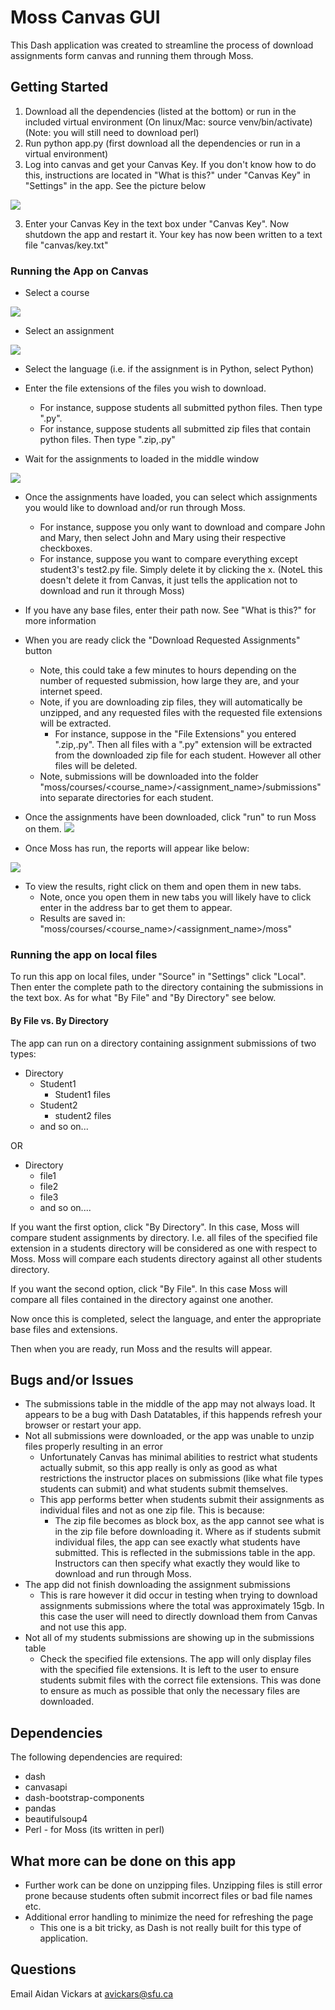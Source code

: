# Moss Canvas GUI

This Dash application was created to streamline the process of download assignments form canvas and running them through Moss.

## Getting Started

1. Download all the dependencies (listed at the bottom) or run in the included virtual environment (On linux/Mac: source venv/bin/activate) (Note: you will still need to download perl)
2. Run python app.py (first download all the dependencies or run in a virtual environment)
2. Log into canvas and get your Canvas Key.  If you don't know how to do this, instructions are located in "What is this?" under "Canvas Key" in "Settings" in the app.  See the picture below

![](README_stuff/settings.png)

3. Enter your Canvas Key in the text box under "Canvas Key".  Now shutdown the app and restart it.  Your key has now been written to a text file "canvas/key.txt"

### Running the App on Canvas
* Select a course

![](README_stuff/course.png)

* Select an assignment

![](README_stuff/assignment.png)

* Select the language (i.e. if the assignment is in Python, select Python)

* Enter the file extensions of the files you wish to download.  
    * For instance, suppose students all submitted python files. Then type ".py".
    * For instance, suppose students all submitted zip files that contain python files.  Then type ".zip,.py" 

* Wait for the assignments to loaded in the middle window

![](README_stuff/submissions.png)

* Once the assignments have loaded, you can select which assignments you would like to download and/or run through Moss.
    * For instance, suppose you only want to download and compare John and Mary, then select John and Mary using their respective checkboxes.
    * For instance, suppose you want to compare everything except student3's test2.py file.  Simply delete it by clicking the x.  (NoteL this doesn't delete it from Canvas, it just tells the application not to download and run it through Moss)

* If you have any base files, enter their path now.  See "What is this?" for more information

* When you are ready click the "Download Requested Assignments" button
    * Note, this could take a few minutes to hours depending on the number of requested submission, how large they are, and your internet speed.
    * Note, if you are downloading zip files, they will automatically be unzipped, and any requested files with the requested file extensions will be extracted.
        * For instance, suppose in the "File Extensions" you entered ".zip,.py".  Then all files with a ".py" extension will be extracted from the downloaded zip file for each student.  However all other files will be deleted.
    * Note, submissions will be downloaded into the folder "moss/courses/<course_name>/<assignment_name>/submissions" into separate directories for each student.
    
* Once the assignments have been downloaded, click "run" to run Moss on them.
![](README_stuff/moss.png)

* Once Moss has run, the reports will appear like below:

![](README_stuff/results.png)

* To view the results, right click on them and open them in new tabs.
    * Note, once you open them in new tabs you will likely have to click enter in the address bar to get them to appear.
    * Results are saved in: "moss/courses/<course_name>/<assignment_name>/moss"
    
### Running the app on local files

To run this app on local files, under "Source" in "Settings" click "Local".  Then enter the complete path to the directory containing the submissions in the text box. As for what "By File" and "By Directory" see below.

#### By File vs. By Directory
The app can run on a directory containing assignment submissions of two types:
* Directory
    * Student1
        * Student1 files
    * Student2
        * student2 files
    * and so on...

OR

* Directory
    * file1
    * file2
    * file3
    * and so on....
    
If you want the first option, click "By Directory".  In this case, Moss will compare student assignments by directory.  I.e. all files of the specified file extension in a students directory will be considered as one with respect to Moss.  Moss will compare each students directory against all other students directory.

If you want the second option, click "By File".  In this case Moss will compare all files contained in the directory against one another.

Now once this is completed, select the language, and enter the appropriate base files and extensions.

Then when you are ready, run Moss and the results will appear.

## Bugs and/or Issues
* The submissions table in the middle of the app may not always load.  It appears to be a bug with Dash Datatables, if this happends refresh your browser or restart your app.
* Not all submissions were downloaded, or the app was unable to unzip files properly resulting in an error
    * Unfortunately Canvas has minimal abilities to restrict what students actually submit, so this app really is only as good as what restrictions the instructor places on submissions (like what file types students can submit) and what students submit themselves.
    * This app performs better when students submit their assignments as individual files and not as one zip file.  This is because:
        * The zip file becomes as block box, as the app cannot see what is in the zip file before downloading it.  Where as if students submit individual files, the app can see exactly what students have submitted.  This is reflected in the submissions table in the app.  Instructors can then specify what exactly they would like to download and run through Moss.
* The app did not finish downloading the assignment submissions
    * This is rare however it did occur in testing when trying to download assignments submissions where the total was approximately 15gb.  In this case the user will need to directly download them from Canvas and not use this app.
* Not all of my students submissions are showing up in the submissions table
    * Check the specified file extensions.  The app will only display files with the specified file extensions.  It is left to the user to ensure students submit files with the correct file extensions. This was done to ensure as much as possible that only the necessary files are downloaded.     

## Dependencies
The following dependencies are required:
- dash
- canvasapi
- dash-bootstrap-components
- pandas
- beautifulsoup4
- Perl - for Moss (its written in perl)

## What more can be done on this app
- Further work can be done on unzipping files.  Unzipping files is still error prone because students often submit incorrect files or bad file names etc.
- Additional error handling to minimize the need for refreshing the page
    - This one is a bit tricky, as Dash is not really built for this type of application.

## Questions

Email Aidan Vickars at avickars@sfu.ca
